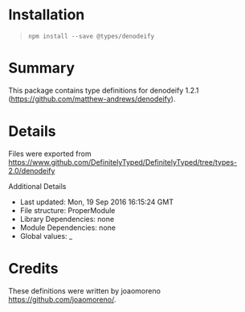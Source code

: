 # Installation
> `npm install --save @types/denodeify`

# Summary
This package contains type definitions for denodeify 1.2.1 (https://github.com/matthew-andrews/denodeify).

# Details
Files were exported from https://www.github.com/DefinitelyTyped/DefinitelyTyped/tree/types-2.0/denodeify

Additional Details
 * Last updated: Mon, 19 Sep 2016 16:15:24 GMT
 * File structure: ProperModule
 * Library Dependencies: none
 * Module Dependencies: none
 * Global values: _

# Credits
These definitions were written by joaomoreno <https://github.com/joaomoreno/>.
